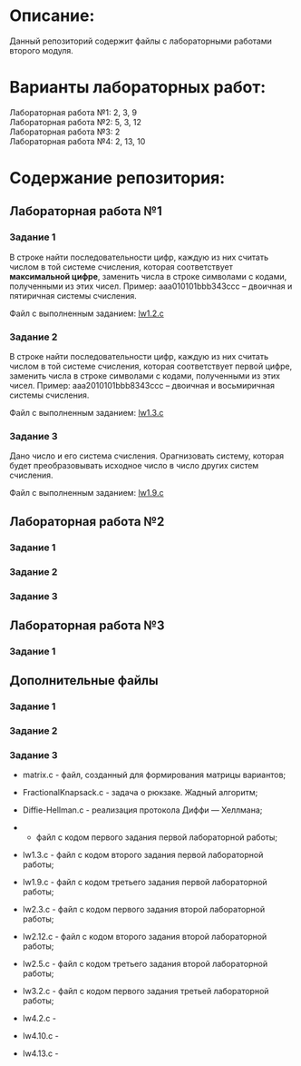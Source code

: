 # Описание:
Данный репозиторий содержит файлы с лабораторными работами второго модуля.

# Варианты лабораторных работ:
Лабораторная работа №1: 2, 3, 9  
Лабораторная работа №2: 5, 3, 12  
Лабораторная работа №3: 2  
Лабораторная работа №4: 2, 13, 10  

# Содержание репозитория:

## Лабораторная работа №1

### Задание 1

В строке найти последовательности цифр, каждую из них считать числом в той системе счисления, которая соответствует __максимальной цифре__, заменить числа в строке символами с кодами, полученными из этих чисел. Пример: aaa010101bbb343ccc – двоичная и пятиричная системы счисления.

Файл с выполненным заданием: [lw1.2.c](https://github.com/VolkovYury/Eltex.module2/blob/8897b4723ad5aa022938edf5e49be3c592d3aebf/lw1.2.c)

### Задание 2

В строке найти последовательности цифр, каждую из них считать числом в той системе счисления, которая соответствует первой цифре, заменить числа в строке символами с кодами, полученными из этих чисел. Пример: aaa2010101bbb8343ccc – двоичная и восьмиричная системы счисления.

Файл с выполненным заданием: [lw1.3.c](https://github.com/VolkovYury/Eltex.module2/blob/8897b4723ad5aa022938edf5e49be3c592d3aebf/lw1.3.c)

### Задание 3

Дано число и его система счисления. Орагнизовать систему, которая будет преобразовывать исходное число в число других систем счисления.

Файл с выполненным заданием: [lw1.9.c](https://github.com/VolkovYury/Eltex.module2/blob/8897b4723ad5aa022938edf5e49be3c592d3aebf/lw1.9.c)

## Лабораторная работа №2

### Задание 1

### Задание 2

### Задание 3

## Лабораторная работа №3

### Задание 1

## Дополнительные файлы

### Задание 1

### Задание 2

### Задание 3



- matrix.c - файл, созданный для формирования матрицы вариантов;  
- FractionalKnapsack.c - задача о рюкзаке. Жадный алгоритм;  
- Diffie-Hellman.c - реализация протокола Диффи — Хеллмана;
    
-  - файл с кодом первого задания первой лабораторной работы;
- lw1.3.c - файл с кодом второго задания первой лабораторной работы;
- lw1.9.c - файл с кодом третьего задания первой лабораторной работы;  
  
- lw2.3.c -  файл с кодом первого задания второй лабораторной работы;
- lw2.12.c -  файл с кодом второго задания второй лабораторной работы;
- lw2.5.c - файл с кодом третьего задания второй лабораторной работы;
  
- lw3.2.c -  файл с кодом первого задания третьей лабораторной работы;  
  
- lw4.2.c -  
- lw4.10.c -  
- lw4.13.c -  